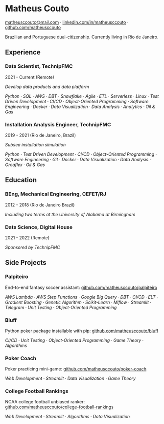 # Matheus Couto
[matheusccouto@mail.com](mailto:matheusccouto@gmail.com) · [linkedin.com/in/matheusccouto](https://www.linkedin.com/in/matheusccouto) · [github.com/matheusccouto](https://github.com/matheusccouto)

Brazilian and Portuguese dual-citizenship. Currently living in Rio de Janeiro.

## Experience

### Data Scientist, TechnipFMC
2021 - Current (Remote)

*Develop data products and data platform*

*Python · SQL · AWS · DBT · Snowflake · Agile · ETL · Serverless · Linux · Test Driven Development · CI/CD · Object-Oriented Programming · Software Engineering · Docker · Data Visualization · Data Analysis · Analytics · Oil & Gas*

### Installation Analysis Engineer, TechnipFMC
2019 - 2021 (Rio de Janeiro, Brazil)

*Subsea installation simulation*

*Python · Test Driven Development · CI/CD · Object-Oriented Programming · Software Engineering · Git · Docker · Data Visualization · Data Analysis · Orcaflex · Oil & Gas*

## Education

### BEng, Mechanical Engineering, CEFET/RJ
2012 - 2018 (Rio de Janeiro Brazil)

*Including two terms at the University of Alabama at Birmingham*

### Data Science, Digital House
2021 - 2022 (Remote)

*Sponsored by TechnipFMC*

## Side Projects

### Palpiteiro
End-to-end fantasy soccer assistant: [github.com/matheusccouto/palpiteiro](https://github.com/matheusccouto/palpiteiro)

*AWS Lambda · AWS Step Functions · Google Big Query · DBT · CI/CD · ELT  · Gradient Boosting · Genetic Algorithm · Scikit-Learn · Mlflow · Streamlit · Telegram · Unit Testing · Object-Oriented Programming*

### Bluff
Python poker package installable with pip: [github.com/matheusccouto/bluff](https://github.com/matheusccouto/bluff)

*CI/CD · Unit Testing · Object-Oriented Programming · Game Theory · Algorithms*

### Poker Coach
Poker practicing mini-game: [github.com/matheusccouto/poker-coach](https://github.com/matheusccouto/poker-coach)

*Web Development · Streamlit · Data Visualization · Game Theory*

### College Football Rankings
NCAA college football unbiased ranker: [github.com/matheusccouto/college-football-rankings](https://github.com/matheusccouto/college-football-rankings)

*Web Development · Streamlit · Algorithms · Data Visualization*
